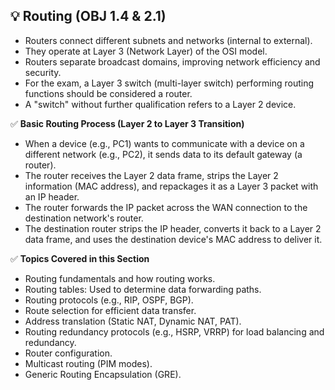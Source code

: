 ## 💡 Routing (OBJ 1.4 & 2.1)

- Routers connect different subnets and networks (internal to external).
- They operate at Layer 3 (Network Layer) of the OSI model.
- Routers separate broadcast domains, improving network efficiency and security.
- For the exam, a Layer 3 switch (multi-layer switch) performing routing functions should be considered a router.
- A "switch" without further qualification refers to a Layer 2 device.

✅ **Basic Routing Process (Layer 2 to Layer 3 Transition)**
- When a device (e.g., PC1) wants to communicate with a device on a different network (e.g., PC2), it sends data to its default gateway (a router).
- The router receives the Layer 2 data frame, strips the Layer 2 information (MAC address), and repackages it as a Layer 3 packet with an IP header.
- The router forwards the IP packet across the WAN connection to the destination network's router.
- The destination router strips the IP header, converts it back to a Layer 2 data frame, and uses the destination device's MAC address to deliver it.

✅ **Topics Covered in this Section**
- Routing fundamentals and how routing works.
- Routing tables: Used to determine data forwarding paths.
- Routing protocols (e.g., RIP, OSPF, BGP).
- Route selection for efficient data transfer.
- Address translation (Static NAT, Dynamic NAT, PAT).
- Routing redundancy protocols (e.g., HSRP, VRRP) for load balancing and redundancy.
- Router configuration.
- Multicast routing (PIM modes).
- Generic Routing Encapsulation (GRE).